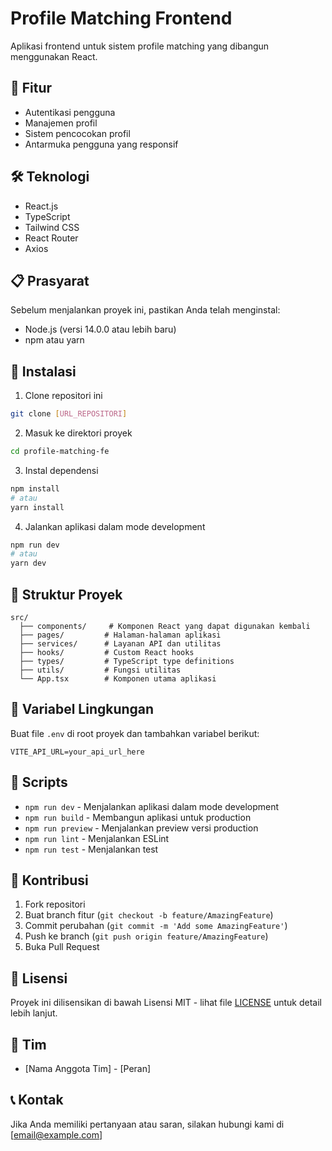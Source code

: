 # Profile Matching Frontend

Aplikasi frontend untuk sistem profile matching yang dibangun menggunakan React.

## 🚀 Fitur

- Autentikasi pengguna
- Manajemen profil
- Sistem pencocokan profil
- Antarmuka pengguna yang responsif

## 🛠️ Teknologi

- React.js
- TypeScript
- Tailwind CSS
- React Router
- Axios

## 📋 Prasyarat

Sebelum menjalankan proyek ini, pastikan Anda telah menginstal:

- Node.js (versi 14.0.0 atau lebih baru)
- npm atau yarn

## 🔧 Instalasi

1. Clone repositori ini
```bash
git clone [URL_REPOSITORI]
```

2. Masuk ke direktori proyek
```bash
cd profile-matching-fe
```

3. Instal dependensi
```bash
npm install
# atau
yarn install
```

4. Jalankan aplikasi dalam mode development
```bash
npm run dev
# atau
yarn dev
```

## 📁 Struktur Proyek

```
src/
  ├── components/     # Komponen React yang dapat digunakan kembali
  ├── pages/         # Halaman-halaman aplikasi
  ├── services/      # Layanan API dan utilitas
  ├── hooks/         # Custom React hooks
  ├── types/         # TypeScript type definitions
  ├── utils/         # Fungsi utilitas
  └── App.tsx        # Komponen utama aplikasi
```

## 🔑 Variabel Lingkungan

Buat file `.env` di root proyek dan tambahkan variabel berikut:

```env
VITE_API_URL=your_api_url_here
```

## 📝 Scripts

- `npm run dev` - Menjalankan aplikasi dalam mode development
- `npm run build` - Membangun aplikasi untuk production
- `npm run preview` - Menjalankan preview versi production
- `npm run lint` - Menjalankan ESLint
- `npm run test` - Menjalankan test

## 🤝 Kontribusi

1. Fork repositori
2. Buat branch fitur (`git checkout -b feature/AmazingFeature`)
3. Commit perubahan (`git commit -m 'Add some AmazingFeature'`)
4. Push ke branch (`git push origin feature/AmazingFeature`)
5. Buka Pull Request

## 📄 Lisensi

Proyek ini dilisensikan di bawah Lisensi MIT - lihat file [LICENSE](LICENSE) untuk detail lebih lanjut.

## 👥 Tim

- [Nama Anggota Tim] - [Peran]

## 📞 Kontak

Jika Anda memiliki pertanyaan atau saran, silakan hubungi kami di [email@example.com] 